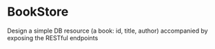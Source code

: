 # BookStore
Design a simple DB resource (a book: id, title, author) accompanied by exposing the RESTful endpoints
